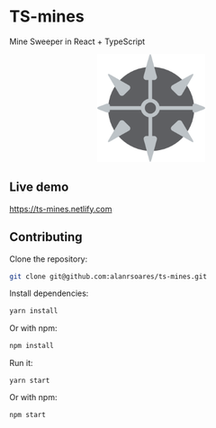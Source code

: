 # TS-mines

Mine Sweeper in React + TypeScript

<center>
    <img src="https://github.com/alanrsoares/ts-mines/blob/master/public/logo192.png?raw=true" alt="Mines" width="192" height="192"/>
</center>

## Live demo

https://ts-mines.netlify.com

## Contributing

Clone the repository:

```bash
git clone git@github.com:alanrsoares/ts-mines.git
```

Install dependencies:

```bash
yarn install
```

Or with npm:

```bash
npm install
```

Run it:

```
yarn start
```

Or with npm:

```bash
npm start
```
